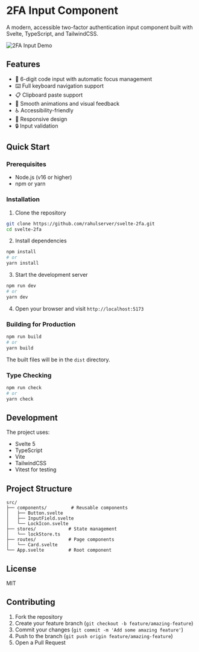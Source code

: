 # 2FA Input Component

A modern, accessible two-factor authentication input component built with Svelte, TypeScript, and TailwindCSS.

![2FA Input Demo](demo.gif)

## Features

- 🎯 6-digit code input with automatic focus management
- ⌨️ Full keyboard navigation support
- 📋 Clipboard paste support
- 🎨 Smooth animations and visual feedback
- ♿ Accessibility-friendly
- 📱 Responsive design
- 🔒 Input validation

## Quick Start

### Prerequisites

- Node.js (v16 or higher)
- npm or yarn

### Installation

1. Clone the repository
```bash
git clone https://github.com/rahulserver/svelte-2fa.git
cd svelte-2fa
```

2. Install dependencies
```bash
npm install
# or
yarn install
```

3. Start the development server
```bash
npm run dev
# or
yarn dev
```

4. Open your browser and visit `http://localhost:5173`

### Building for Production

```bash
npm run build
# or
yarn build
```

The built files will be in the `dist` directory.

### Type Checking

```bash
npm run check
# or
yarn check
```

## Development

The project uses:
- Svelte 5
- TypeScript
- Vite
- TailwindCSS
- Vitest for testing

## Project Structure

```
src/
├── components/         # Reusable components
│   ├── Button.svelte
│   ├── InputField.svelte
│   └── LockIcon.svelte
├── stores/            # State management
│   └── lockStore.ts
├── routes/            # Page components
│   └── Card.svelte
└── App.svelte         # Root component
```

## License

MIT

## Contributing

1. Fork the repository
2. Create your feature branch (`git checkout -b feature/amazing-feature`)
3. Commit your changes (`git commit -m 'Add some amazing feature'`)
4. Push to the branch (`git push origin feature/amazing-feature`)
5. Open a Pull Request
